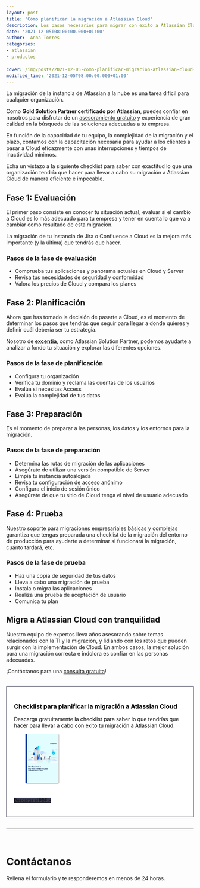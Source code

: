 ```yaml
---
layout: post
title: 'Cómo planificar la migración a Atlassian Cloud'
description: Los pasos necesarios para migrar con exito a Atlassian Cloud
date: '2021-12-05T08:00:00.000+01:00'
author:  Anna Torres
categories: 
- atlassian
- productos

cover: /img/posts/2021-12-05-como-planificar-migracion-atlassian-cloud-thumb.png
modified_time: '2021-12-05T08:00:00.000+01:00'
---
```



La migración de la instancia de Atlassian a la nube es una tarea dificil para cualquier organización. 

Como **Gold Solution Partner certificado por Atlassian**, puedes confiar en nosotros para disfrutar de un <span style="text-decoration: underline">asesoramiento gratuito</span> y experiencia de gran calidad en la búsqueda de las soluciones adecuadas a tu empresa. 

En función de la capacidad de tu equipo, la complejidad de la migración y el plazo, contamos con la capacitación necesaria para ayudar a los clientes a pasar a Cloud eficazmente con unas interrupciones y tiempos de inactividad mínimos. 

Echa un vistazo a la siguiente checklist para saber con exactitud lo que una organización tendría que hacer para llevar a cabo su migración a Atlassian Cloud de manera eficiente e impecable.

## Fase 1: Evaluación

El primer paso consiste en conocer tu situación actual, evaluar si el cambio a Cloud es lo más adecuado para tu empresa y tener en cuenta lo que va a cambiar como resultado de esta migración. 

La migración de tu instancia de Jira o Confluence a Cloud es la mejora más importante (y la última) que tendrás que hacer. 

### Pasos de la fase de evaluación

- Comprueba tus aplicaciones y panorama actuales en Cloud y Server
- Revisa tus necesidades de seguridad y conformidad
- Valora los precios de Cloud y compara los planes

## Fase 2: Planificación

Ahora que has tomado la decisión de pasarte a Cloud, es el momento de determinar los pasos que tendrás que seguir para llegar a donde quieres y definir cuál debería ser tu estrategia. 

Nosotro de [**excentia**](/), como Atlassian Solution Partner, podemos ayudarte a analizar a fondo tu situación y explorar las diferentes opciones.

### Pasos de la fase de planificación

- Configura tu organización
- Verifica tu dominio y reclama las cuentas de los usuarios
- Evalúa si necesitas Access
- Evalúa la complejidad de tus datos

## Fase 3: Preparación

Es el momento de preparar a las personas, los datos y los entornos para la migración.

### Pasos de la fase de preparación

- Determina las rutas de migración de las aplicaciones
- Asegúrate de utilizar una versión compatible de Server
- Limpia tu instancia autoalojada
- Revisa tu configuración de acceso anónimo
- Configura el inicio de sesión único
- Asegúrate de que tu sitio de Cloud tenga el nivel de usuario adecuado

## Fase 4: Prueba

Nuestro soporte para migraciones empresariales básicas y complejas garantiza que tengas preparada una checklist de la migración del entorno de producción para ayudarte a determinar si funcionará la migración, cuánto tardará, etc. 

### Pasos de la fase de prueba

- Haz una copia de seguridad de tus datos
- Lleva a cabo una migración de prueba
- Instala o migra las aplicaciones
- Realiza una prueba de aceptación de usuario
- Comunica tu plan

## Migra a Atlassian Cloud con tranquilidad

Nuestro equipo de expertos lleva años asesorando sobre temas relacionados con la TI y la migración, y lidiando con los retos que pueden surgir con la implementación de Cloud. En ambos casos, la mejor solución para una migración correcta e indolora es confiar en las personas adecuadas.

¡Contáctanos para una [consulta gratuita](#contact-form)!

<br/>
<div style="border:1px solid #37394f; padding:20px 20px;background:#fff; color:#000; ">
<h3>Checklist para planificar la migración a Atlassian Cloud</h3>

<p>Descarga gratuitamente la checklist para saber lo que tendrías que hacer para llevar a cabo con exito tu migración a Atlassian Cloud.</p>

<p><img src="/img/pdf/planificacion-migracion-atlassian-cloud-checklist.png" width="20%" style="padding:0 30px" alt="Como migrar a Atlassian Cloud con exito">
</p>
<br/>
<a href="https://excentia.hubspotpagebuilder.com/planificacion-de-la-migracion-a-atlassian-cloud" class="btn btn-outline-white btn-xl" target="_blank" style="background:#37394f;border:none; font-weight: bold; font-size:0.8em" >Descarga el PDF > </a>

<br/>
<br/>
</div>

<br/>
<hr>
<br/>
<!--Atlassian Contact Form-->
<div id="contact-form">
	<h1>Contáctanos</h1>
	<p>Rellena el formulario y te responderemos en menos de 24 horas.</p>
<br/>
<script charset="utf-8" type="text/javascript" src="//js.hsforms.net/forms/shell.js"></script>
<script>
  hbspt.forms.create({
	portalId: "7892756",
	formId: "50910627-e80f-4d85-8cb6-9e22405d7051"
});
</script>
</div>
